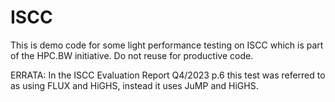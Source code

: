 # ISCC
This is demo code for some light performance testing on ISCC which is part of the HPC.BW initiative. Do not reuse for productive code.

ERRATA: In the ISCC Evaluation Report Q4/2023 p.6 this test was referred to as using FLUX and HiGHS, instead it uses JuMP and HiGHS.

